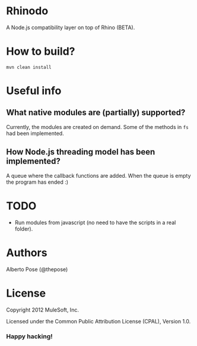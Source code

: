 # Rhinodo

A Node.js compatibility layer on top of Rhino (BETA).

# How to build?

    mvn clean install

# Useful info

## What native modules are (partially) supported?
Currently, the modules are created on demand. Some of the methods in `fs` had been implemented.

## How Node.js threading model has been implemented?
A queue where the callback functions are added. When the queue is empty the program has ended :)

# TODO
    
  * Run modules from javascript (no need to have the scripts in a real folder).


# Authors
Alberto Pose (@thepose)

# License
Copyright 2012 MuleSoft, Inc.

Licensed under the Common Public Attribution License (CPAL), Version 1.0.
    
### Happy hacking!
